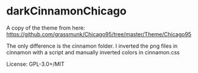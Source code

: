 # darkCinnamonChicago

A copy of the theme from here:
https://github.com/grassmunk/Chicago95/tree/master/Theme/Chicago95

The only difference is the cinnamon folder.
I inverted the png files in cinnamon with a script
and manually inverted colors in cinnamon.css

License: GPL-3.0+/MIT
